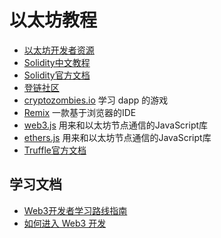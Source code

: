 # 以太坊教程

- [以太坊开发者资源](https://ethereum.org/zh/developers/)
- [Solidity中文教程](https://learnblockchain.cn/docs/solidity/)
- [Solidity官方文档](https://docs.soliditylang.org/en/v0.8.17/)
- [登链社区](https://learnblockchain.cn/)
- [cryptozombies.io](https://cryptozombies.io/)  学习 dapp 的游戏
- [Remix](https://remix-project.org/)  一款基于浏览器的IDE
- [web3.js](https://web3js.readthedocs.io/en/v1.8.0/)  用来和以太坊节点通信的JavaScript库
- [ethers.js](https://docs.ethers.io/v5/)  用来和以太坊节点通信的JavaScript库
- [Truffle官方文档](https://trufflesuite.com/)

## 学习文档
- [Web3开发者学习路线指南](https://juejin.cn/post/7114306640760799263)
- [如何进入 Web3 开发](https://zhuanlan.zhihu.com/p/456657873)